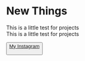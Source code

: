 <h1>New Things</h1>
<p>
  This is a little test for projects <br>
  This is a little test for projects <br>
</p>

<a href="https://www.instagram.com/mmapro12/"><button type="button">My Instagram<a>
